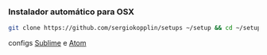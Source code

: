 ### Instalador automático para OSX

```sh
git clone https://github.com/sergiokopplin/setups ~/setup && cd ~/setup && sh install.sh;
```

configs [Sublime](https://gist.github.com/sergiokopplin/f393ac99fdb2d123e9f6) e [Atom](https://gist.github.com/sergiokopplin/896adec9fa1e1930d556)
